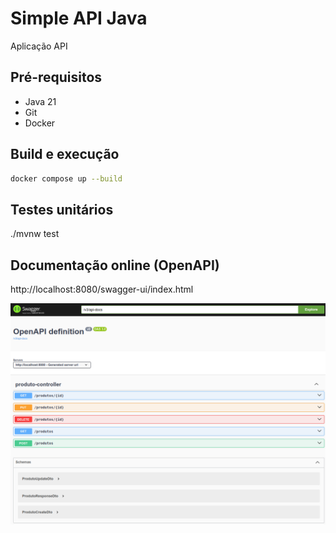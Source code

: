 # Simple API Java

Aplicação API 

## Pré-requisitos

- Java 21
- Git
- Docker

## Build e execução

```sh
docker compose up --build
```

## Testes unitários

./mvnw test


## Documentação online (OpenAPI)

http://localhost:8080/swagger-ui/index.html

![](/assets/images/swagger.png)


